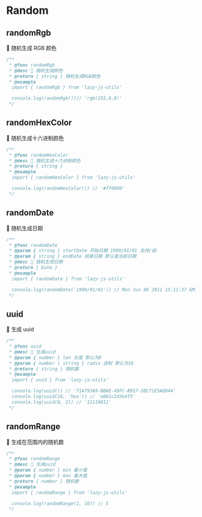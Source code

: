 # Random

## randomRgb

🧿 随机生成 RGB 颜色

```typescript
/**
 * @func randomRgb
 * @desc 📝 随机生成颜色
 * @return { string } 随机生成RGB颜色
 * @example 
  import { randomRgb } from 'lazy-js-utils'

  console.log(randomRgb())// 'rgb(255,0,0)'
 */
```

## randomHexColor

🧿 随机生成十六进制颜色

```typescript
/**
 * @func randomHexColor
 * @desc 📝 随机生成十六进制颜色
 * @return { string } 
 * @example 
  import { randomHexColor } from 'lazy-js-utils'

  console.log(randomHexColor()) // '#ff0000'
 */
```

## randomDate

🧿 随机生成日期

```typescript
/**
 * @func randomDate
 * @param { string } startDate 开始日期 1999/01/01 支持/或-
 * @param { string } endDate 结束日期 默认是当前日期
 * @desc 📝 随机生成日期
 * @return { Date } 
 * @example 
  import { randomDate } from 'lazy-js-utils'

  console.log(randomDate('1999/01/01')) // Mon Jun 06 2011 15:11:37 GMT+0800 (中国标准时间) 可再通过formateDate转换为其他格式 如'yyyy-MM-dd'
 */
```

## uuid

🧿 生成 uuid

```typescript
/**
 * @func uuid
 * @desc 📝 生成uuid
 * @param { number } len 长度 默认为8
 * @param { number | string } radix 进制 默认为16
 * @return { string } 随机数
 * @example
  import { uuid } from 'lazy-js-utils'

  console.log(uuid()) // '71A793A9-BBAE-49FC-B957-5BC71E5AD044'
  console.log(uuid(16, 'hex')) // 'a0b1c2d3e4f5' 
  console.log(uuid(8, 2)) // '11110011'
 */
```

## randomRange

🧿 生成在范围内的随机数

```typescript
/**
 * @func randomRange
 * @desc 📝 生成uuid
 * @param { number } min 最小值
 * @param { number } max 最大值
 * @return { number } 随机数
 * @example
  import { randomRange } from 'lazy-js-utils'

  console.log(randomRange(1, 10)) // 5
 */
```
